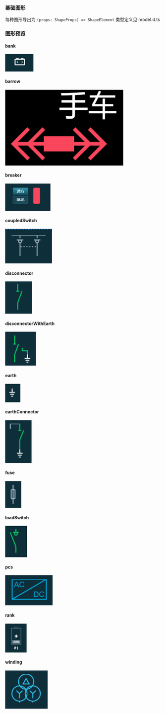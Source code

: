 ### 基础图形
每种图形导出为 
`
    (props: ShapeProps) => ShapeElement
`
类型定义见 model.d.ts

### 图形预览

#### bank
![](../asset/shapes/bank.png)
#### barrow
![](../asset/shapes/barrow.png)
#### breaker 
![](../asset/shapes/breaker.png)
#### coupledSwitch 
![](../asset/shapes/coupledSwitch.png)
#### disconnector 
![](../asset/shapes/disconnector.png)
#### disconnectorWithEarth 
![](../asset/shapes/disconnectorWithEarth.png)
#### earth 
![](../asset/shapes/earth.png)
#### earthConnector 
![](../asset/shapes/earthConnector.png)
#### fuse
![](../asset/shapes/fuse.png)
#### loadSwitch
![](../asset/shapes/loadSwitch.png)
#### pcs
![](../asset/shapes/pcs.png)
#### rank
![](../asset/shapes/rank.png)
#### winding
![](../asset/shapes/winding.png)

